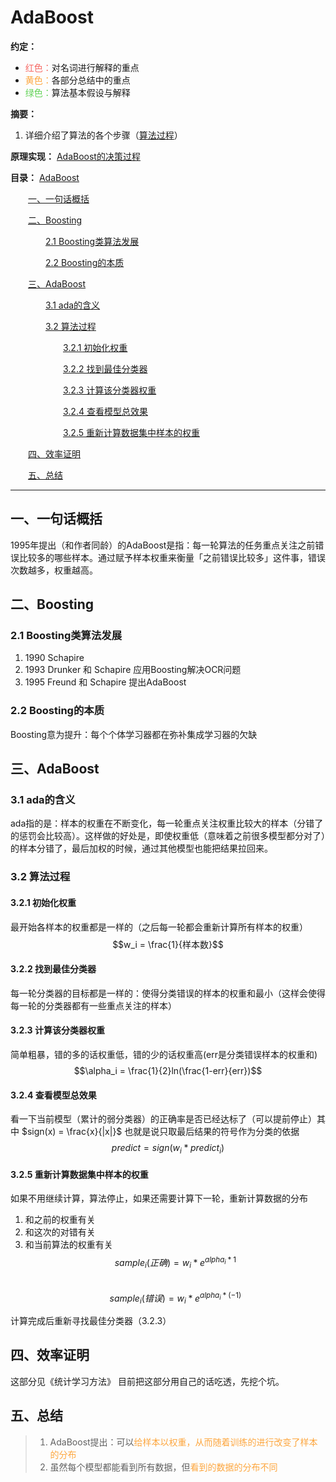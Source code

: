 
# AdaBoost
**约定：**
- <font color=F66A65>红色：</font>对名词进行解释的重点
- <font color=FDA63E>黄色：</font>各部分总结中的重点
- <font color=62D257>绿色：</font>算法基本假设与解释

**摘要：**
1. 详细介绍了算法的各个步骤（[算法过程](#32-算法过程)）

**原理实现：**
[AdaBoost的决策过程](./Extra6.md)

**目录：**
[AdaBoost](#AdaBoost)

&emsp;&emsp;[一、一句话概括](#一一句话概括)

&emsp;&emsp;[二、Boosting](#二Boosting)

&emsp;&emsp;&emsp;&emsp;[2.1&nbsp;Boosting类算法发展](#21-Boosting类算法发展)

&emsp;&emsp;&emsp;&emsp;[2.2&nbsp;Boosting的本质](#22-Boosting的本质)

&emsp;&emsp;[三、AdaBoost](#三AdaBoost)

&emsp;&emsp;&emsp;&emsp;[3.1&nbsp;ada的含义](#31-ada的含义)

&emsp;&emsp;&emsp;&emsp;[3.2&nbsp;算法过程](#32-算法过程)

&emsp;&emsp;&emsp;&emsp;&emsp;&emsp;[3.2.1&nbsp;初始化权重](#321-初始化权重)

&emsp;&emsp;&emsp;&emsp;&emsp;&emsp;[3.2.2&nbsp;找到最佳分类器](#322-找到最佳分类器)

&emsp;&emsp;&emsp;&emsp;&emsp;&emsp;[3.2.3&nbsp;计算该分类器权重](#323-计算该分类器权重)

&emsp;&emsp;&emsp;&emsp;&emsp;&emsp;[3.2.4&nbsp;查看模型总效果](#324-查看模型总效果)

&emsp;&emsp;&emsp;&emsp;&emsp;&emsp;[3.2.5&nbsp;重新计算数据集中样本的权重](#325-重新计算数据集中样本的权重)

&emsp;&emsp;[四、效率证明](#四效率证明)

&emsp;&emsp;[五、总结](#五总结)

----

## 一、一句话概括
1995年提出（和作者同龄）的AdaBoost是指：每一轮算法的任务重点关注之前错误比较多的哪些样本。通过赋予样本权重来衡量「之前错误比较多」这件事，错误次数越多，权重越高。
## 二、Boosting
### 2.1 Boosting类算法发展
1. 1990 Schapire
2. 1993 Drunker 和 Schapire 应用Boosting解决OCR问题
3. 1995 Freund 和 Schapire 提出AdaBoost
### 2.2 Boosting的本质
Boosting意为提升：每个个体学习器都在弥补集成学习器的欠缺
## 三、AdaBoost
### 3.1 ada的含义
ada指的是：样本的权重在不断变化，每一轮重点关注权重比较大的样本（分错了的惩罚会比较高）。这样做的好处是，即使权重低（意味着之前很多模型都分对了）的样本分错了，最后加权的时候，通过其他模型也能把结果拉回来。
### 3.2 算法过程
#### 3.2.1 初始化权重
最开始各样本的权重都是一样的（之后每一轮都会重新计算所有样本的权重）
$$w_i = \frac{1}{样本数}$$
#### 3.2.2 找到最佳分类器
每一轮分类器的目标都是一样的：使得分类错误的样本的权重和最小（这样会使得每一轮的分类器都有一些重点关注的样本）
#### 3.2.3 计算该分类器权重
简单粗暴，错的多的话权重低，错的少的话权重高(err是分类错误样本的权重和)
$$\alpha_i = \frac{1}{2}ln(\frac{1-err}{err})$$
#### 3.2.4 查看模型总效果
看一下当前模型（累计的弱分类器）的正确率是否已经达标了（可以提前停止）其中
$sign(x) = \frac{x}{|x|}$ 也就是说只取最后结果的符号作为分类的依据
$$predict = sign(w_i * predict_i)$$
#### 3.2.5 重新计算数据集中样本的权重
如果不用继续计算，算法停止，如果还需要计算下一轮，重新计算数据的分布
1. 和之前的权重有关
2. 和这次的对错有关
3. 和当前算法的权重有关
$$sample_i(正确) = w_i * e^{alpha_i * 1}$$  
$$sample_i(错误) = w_i * e^{alpha_i * (-1)}$$  

计算完成后重新寻找最佳分类器（3.2.3）
## 四、效率证明
这部分见《统计学习方法》 目前把这部分用自己的话吃透，先挖个坑。
## 五、总结
> 1. AdaBoost提出：可以<font color=FDA63E>给样本以权重，从而随着训练的进行改变了样本的分布</font>
> 2. 虽然每个模型都能看到所有数据，但<font color=FDA63E>看到的数据的分布不同</font>